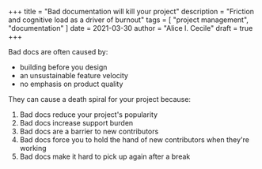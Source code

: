 +++
title = "Bad documentation will kill your project"
description = "Friction and cognitive load as a driver of burnout"
tags = [
    "project management",
    "documentation"
]
date = 2021-03-30
author = "Alice I. Cecile"
draft = true
+++

Bad docs are often caused by:

- building before you design
- an unsustainable feature velocity
- no emphasis on product quality

They can cause a death spiral for your project because:

1. Bad docs reduce your project's popularity
2. Bad docs increase support burden
3. Bad docs are a barrier to new contributors
4. Bad docs force you to hold the hand of new contributors when they're working
5. Bad docs make it hard to pick up again after a break
